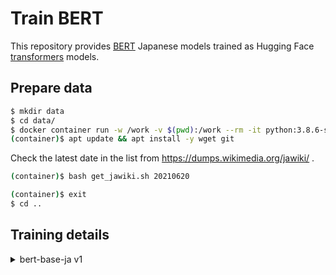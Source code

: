 # Train BERT

This repository provides [BERT](https://arxiv.org/abs/1810.04805) Japanese models trained as Hugging Face [transformers](https://github.com/huggingface/transformers) models.

## Prepare data

```sh
$ mkdir data
$ cd data/
$ docker container run -w /work -v $(pwd):/work --rm -it python:3.8.6-slim-buster bash
(container)$ apt update && apt install -y wget git
```

Check the latest date in the list from https://dumps.wikimedia.org/jawiki/ .

```sh
(container)$ bash get_jawiki.sh 20210620
```

```sh
(container)$ exit
$ cd ..
```

## Training details

<details>
<summary>bert-base-ja v1</summary>

### base-v1

#### Prepare working directory

Create a working directory and clone a repository.

[TODO] Need to write a specific version to clone.

```sh
$ git clone https://github.com/colorfulscoop/convmodel
$ cd convmodel
$ git checkout 24820b
$ cd ..
```

Copy training data to working directory.

```sh
$ cp -r data/data/jawiki/20210620/data convmodel/trainer/bert/
```

```sh
$ cd convmodel/
$ docker container run --gpus all --ipc=host --rm -it -v $(pwd):/work -w /work nvidia/cuda:11.1-devel-ubuntu20.04 bash
(container)$ pip3 install torch==1.8.1+cu111 -f https://download.pytorch.org/whl/torch_stable.html
(container)$ pip install .
(container)$ cd trainer/bert/
(container)$ pip3 install -r requirements.txt
```

#### Train tokenizer

```sh
(container)$ python3 train_tokenizer.py --train_file data/train.txt --input_sentence_size 1000000
```

The raw trained model is saved under output/spm, while transformers model is saved under output/model.

#### Train BERT model

Prepare JSON Lines format training dataset.

```sh
(container)$ python3 prepare_train_data.py --filename data/train.txt  --buffer_size 10000 --tokenizer_model output/model --max_seq_len 512 --seed 1000 --get_raw False >data/train.jsonl
(container)$ python3 prepare_train_data.py --filename data/valid.txt  --buffer_size 10000 --tokenizer_model output/model --max_seq_len 512 --seed 1000 --get_raw True >data/valid.jsonl
(container)$ python3 prepare_train_data.py --filename data/test.txt  --buffer_size 10000 --tokenizer_model output/model --max_seq_len 512 --seed 1000 --get_raw True >data/test.jsonl
```

Generate a default PyTorch Lightning config file and copy it.

```sh
(container)$ python3 trainer.py --print_config >default_config.yaml
(container)$ cp default_config.yaml config.yaml
```

Modify config.yaml to realize our training configuration

* Model size is the same as BERT base (hidden_size: 768, num_hidden_layers: 12, num_attention_heads: 12, max_position_embeddings: 512)
* gradient update is every 256 samples (batch size: 8, accumulate_grad_batches: 32)
* gradient clip norm is 1.0 (gradient_clip_val: 1.0)
* Learning rate starts from 0 and linearly increased to 0.0001 with 10,000 steps (lr: 0.0001, num_warmup_steps: 10000)

This training set contains around 20M samples. Because 80k * 256 ~ 20M, 1 epochs has around 80k steps.
If we realize 1M steps mentioned in BERT paper, at most 1M steps / 80k steps = 12.5 <= 13 epochs is required. Therefore we set the largest epoch size to 13 (max_epoch :13)

Because val_check_interval is counted per batch, if we want to check validation every 10,000 steps, then the value should be 32 * 10,000 = 320,000.


Actual config is as follows.

```sh
(container)$ diff default_config.yaml config.yaml
1c1
< seed_everything: null
---
> seed_everything: 1000
7c7
<   gradient_clip_val: 0.0
---
>   gradient_clip_val: 1.0
12c12
<   gpus: null
---
>   gpus: 1
21,22c21,22
<   accumulate_grad_batches: 1
<   max_epochs: null
---
>   accumulate_grad_batches: 32
>   max_epochs: 13
31c31
<   val_check_interval: 1.0
---
>   val_check_interval: 320000
36c36
<   precision: 32
---
>   precision: 16
44c44
<   deterministic: false
---
>   deterministic: true
57a58,67
>   callbacks:
>    - class_path: pytorch_lightning.callbacks.LearningRateMonitor
>    - class_path: pytorch_lightning.callbacks.GPUStatsMonitor
>    - class_path: pytorch_lightning.callbacks.ModelCheckpoint
>      init_args:
>        monitor: val_loss
>        mode: min
>        every_n_train_steps: 10000
>        save_top_k: 3
>
59,62c69,72
<   tokenizer_model: null
<   train_file: null
<   valid_file: null
<   test_file: null
---
>   tokenizer_model: output/model
>   train_file: data/train.jsonl
>   valid_file: data/valid.jsonl
>   test_file: data/test.jsonl
69c79
<   batch_size: 2
---
>   batch_size: 8
72c82
<   shuffle_buffer_size: 1000
---
>   shuffle_buffer_size: 10000
74c84
<   num_warmup_steps: 0
---
>   num_warmup_steps: 10000
```

Start training.

```sh
(container)$ python3 trainer.py --config config.yaml
```

To check progress, open another terminal and run Tensorboard.

```sh
docker container run -p 6006:6006 -v $(pwd):/work -w /work --rm -it tensorflow/tensorflow:2.4.1-gpu tensorboard --logdir lightning_logs --host 0.0.0.0
```

Finally the validation loss has reached to 2.854

#### Run test

After completing training, I ran the test.

```sh
(container)$ python3 test.py --config config.yaml --ckpt_path lightning_logs/version_5/checkpoints/epoch\=2-step\=209999.ckpt
Testing: 62500it [1:05:33, 15.89it/s]
--------------------------------------------------------------------------------
DATALOADER:0 TEST RESULTS
{'test_loss': 2.798677921295166}
--------------------------------------------------------------------------------
```

**Note:**

When running the following code, some error happened in the callback.

```sh
(container)$ python3 test.py --config config.yaml --ckpt_path lightning_logs/version_5/checkpoints/epoch\=2-step\=209999.ckpt
GPU available: True, used: True
TPU available: False, using: 0 TPU cores
Using native 16bit precision.
Traceback (most recent call last):
  File "test.py", line 26, in <module>
    fire.Fire(main)
  File "/usr/local/lib/python3.8/dist-packages/fire/core.py", line 141, in Fire
    component_trace = _Fire(component, args, parsed_flag_args, context, name)
  File "/usr/local/lib/python3.8/dist-packages/fire/core.py", line 466, in _Fire
    component, remaining_args = _CallAndUpdateTrace(
  File "/usr/local/lib/python3.8/dist-packages/fire/core.py", line 681, in _CallAndUpdateTrace
    component = fn(*varargs, **kwargs)
  File "test.py", line 19, in main
    trainer = pl.Trainer(**config_yaml["trainer"])
  File "/usr/local/lib/python3.8/dist-packages/pytorch_lightning/trainer/connectors/env_vars_connector.py", line 40, in insert_env_defaults
    return fn(self, **kwargs)
  File "/usr/local/lib/python3.8/dist-packages/pytorch_lightning/trainer/trainer.py", line 361, in __init__
    self.on_init_start()
  File "/usr/local/lib/python3.8/dist-packages/pytorch_lightning/trainer/callback_hook.py", line 60, in on_init_start
    callback.on_init_start(self)
AttributeError: 'dict' object has no attribute 'on_init_start'
```

Therefore, I commented out all callbacks in config file when running this test. After testing, I removed those comment out.

```sh
  #callbacks:
  # - class_path: pytorch_lightning.callbacks.LearningRateMonitor
  # - class_path: pytorch_lightning.callbacks.GPUStatsMonitor
  # - class_path: pytorch_lightning.callbacks.ModelCheckpoint
  #   init_args:
  #     monitor: val_loss
  #     mode: min
  #     every_n_train_steps: 10000
  #     save_top_k: 3
```

#### Export Hugging Face transofmrers model

After completing your training, convert PyTorch Lightning model to Hugging Face transformers model.

```sh
(container)$ python3 export_model.py --ckpt_path lightning_logs/version_5/checkpoints/epoch\=2-step\=209999.ckpt --config lightning_logs/version_5/config.yaml --output_dir model
```

#### Convert tokenizer model

The behavior of AlbertTokenizer and AlbertTokenizerFast is different. Our expectation is AlbertTokenizer; however, the default behavior of AutoTokenizer is using AlbertTokenizerFast.
When using AutoTokenizer, `use_fast=False` can solve this inconsistency behavior.
However, when using Hugging Face Inference API, there are no ways to pass `use_fast` via config.json or model card.

We realized this after completing training.
We decided to use [DebertaV2Tokenizer](https://huggingface.co/transformers/model_doc/deberta_v2.html?highlight=sentencepiece#transformers.DebertaV2Tokenizer)
because it does not provide any Fast tokenizers and its default behavior is what we expected.


First, convert an AlbertTokenizer model to a DebertaV2Tokenzier

```py
(container)$ python3
>>> ot = transformers.AutoTokenizer.from_pretrained("output/model", use_fast=False)
>>> nt = transformers.DebertaV2Tokenizer("output/spm/sp.model", unk_token=ot.unk_token, sep_token=ot.sep_token, pad_token=ot.pad_token, cls_token=ot.cls_token, mask_token=ot.mask_token)
>>> nt.save_pretrained("model")
('model/tokenizer_config.json', 'model/special_tokens_map.json', 'model/spm.model', 'model/added_tokens.json')
:w
```

Then modify a model/config.json file to update the tokenizer name.

```json
# Modify the tokenizer_class in model/config.json file
  "tokenizer_class": "DebertaV2Tokenizer",
```

Finally, remove unnecessaly file

```sh
(container)$ rm model/spiece.model
```

#### Example usage

```py
(container)$ python3
>>> import transformers
>>> pl = transformers.pipeline("fill-mask", "model")
>>> pl("専門として[MASK]を専攻しています")
[{'sequence': '専門として工学を専攻しています', 'score': 0.03630176931619644, 'token': 3988, 'token_str': '工学'}, {'sequence': '専門として政治学を専攻しています', 'score': 0.03547220677137375, 'token': 22307, 'token_str': '政治学'}, {'sequence': '専門として教育を専攻しています', 'score': 0.03162326663732529, 'token': 414, 'token_str': '教育'}, {'sequence': '専門として経済学を専攻しています', 'score': 0.026036914438009262, 'token': 6814, 'token_str': '経済学'}, {'sequence': '専門として法学を専攻しています', 'score': 0.02561848610639572, 'token': 10810, 'token_str': '法学'}]
```

#### Upload to Hugging Face Model Hub

Finally, upload the trained model to HuggingFace's model hub. Following the official document, the following process is executed.

First, create a repository named "bert-base-ja" from HuggingFace's website.

Then, prepare git lfs. In a MacOS environment, git lfs can be installed as follows.

```sh
$ brew install git-lfs
$ git lfs install
Updated git hooks.
Git LFS initialized.
```

Then clone repository to local

```sh
$ git clone https://huggingface.co/colorfulscoop/bert-base-ja release/bert-base-ja
```

Copy model

```sh
$ cp convmodel/trainer/bert/model/* release/bert-base-ja/
```

Then prepare Tensorflow model

```sh
$ docker container run -w /work -v $(pwd):/work --rm -it python:3.8.6-slim-buster bash
(container)$ pip install torch==1.8.0 transformers==4.8.2 sentencepiece==0.1.95 tensorflow==2.5.0
(container)$ python3
>>> import transformers
>>> tf_model = transformers.TFBertForPreTraining.from_pretrained("release/bert-base-ja", from_pt=True)
>>> tf_model.save_pretrained("release/bert-base-ja")
```

Finally, copy model card and changelog files

```sh
$ cp model_card.md release/bert-base-ja/README.md
$ cp CHANGELOG.md release/bert-base-ja
```

Finally commit it and push to Model Hub.

```sh
$ cd release/bert-base-ja/
$ git add .
$ git commit -m "Add models and model card"
$ git push origin
```
